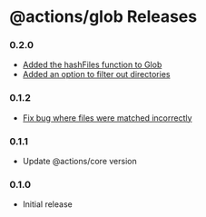 # @actions/glob Releases

### 0.2.0
- [Added the hashFiles function to Glob](https://github.com/actions/toolkit/pull/830)
- [Added an option to filter out directories](https://github.com/actions/toolkit/pull/728)

### 0.1.2

- [Fix bug where files were matched incorrectly](https://github.com/actions/toolkit/pull/805)

### 0.1.1

- Update @actions/core version
### 0.1.0

- Initial release

